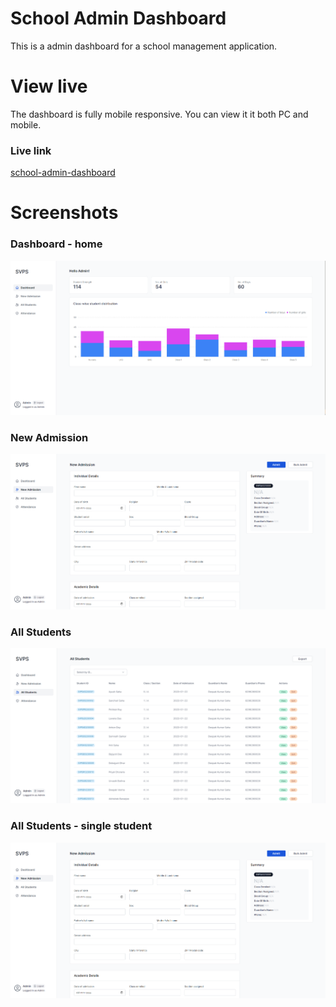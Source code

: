 # School Admin Dashboard

This is a admin dashboard for a school management application.

# View live

The dashboard is fully mobile responsive. You can view it it both PC and mobile.

### Live link

[school-admin-dashboard](https://a56-school-admin-dashboard.vercel.app/)

# Screenshots

### Dashboard - home

![Dashboard - home](./screenshots/3-dashboard-home.PNG)

### New Admission

![New Admission](./screenshots/4-dashboard-new-admission.PNG)

### All Students

![All Students](./screenshots/5-dashboard-all-students.PNG)

### All Students - single student

![All Students - single student](./screenshots/4-dashboard-new-admission.PNG)
